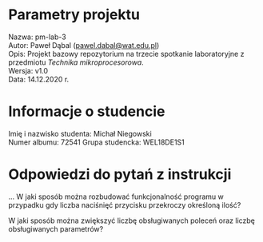 # Parametry projektu

Nazwa: pm-lab-3  
Autor: Paweł Dąbal (pawel.dabal@wat.edu.pl)  
Opis: Projekt bazowy repozytorium na trzecie spotkanie laboratoryjne z przedmiotu _Technika mikroprocesorowa_.  
Wersja: v1.0  
Data: 14.12.2020 r.

# Informacje o studencie

Imię i nazwisko studenta: Michał Niegowski  
Numer albumu: 72541
Grupa studencka: WEL18DE1S1

# Odpowiedzi do pytań z instrukcji
...
W jaki sposób można rozbudować funkcjonalność programu
w przypadku gdy liczba naciśnięć przycisku przekroczy określoną ilość?

 W jaki sposób można zwiększyć liczbę obsługiwanych poleceń oraz liczbę obsługiwanych parametrów? 

 